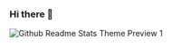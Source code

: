 ### Hi there 👋

![Github Readme Stats Theme Preview 1](https://github-readme-stats.vercel.app/api?username=littledaarren&show_icons=true&bg_color=161320&text_color=D9E0EE&icon_color=DDB6F2&title_color=96CDFB)


<!--
**Littledarren/littledarren** is a ✨ _special_ ✨ repository because its `README.md` (this file) appears on your GitHub profile.

Here are some ideas to get you started:

- 🔭 I’m currently working on ...
- 🌱 I’m currently learning ...
- 👯 I’m looking to collaborate on ...
- 🤔 I’m looking for help with ...
- 💬 Ask me about ...
- 📫 How to reach me: ...
- 😄 Pronouns: ...
- ⚡ Fun fact: ...
-->
